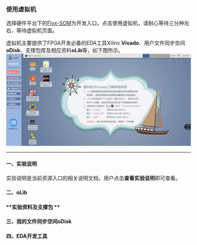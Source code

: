 ### 使用虚拟机

选择硬件平台下的[Flyx-SOM](http://www.iopenhec.com/#!/hardware/000020161019000000000012)为开发入口，点击使用虚拟机，请耐心等待三分种左右，等待虚拟机页面。

虚拟机主要提供了FPGA开发必备的EDA工具Xilinx **Vivado**、用户文件同步空间**oDisk**、支撑包库及相应资料**oLib**等，如下图所示。![](/assets/vivado.png)

---

#### 一、实验说明

实验说明是当前资源入口的相关说明文档，用户点击**查看实验说明**即可查看。

#### 二、**oLib**

#### **实验资料及支撑包 **

#### 三、我的文件同步空间**oDisk**

#### 

#### 四、EDA开发工具



